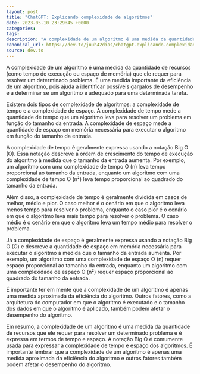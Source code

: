 ```yaml
---
layout: post
title: "ChatGPT: Explicando complexidade de algoritmos"
date: 2023-05-10 23:29:45 +0000
categories: 
tags: 
description: "A complexidade de um algoritmo é uma medida da quantidade de recursos (como tempo de execução ou..."
canonical_url: https://dev.to/juuh42dias/chatgpt-explicando-complexidade-de-algoritmos-2fb7
source: dev.to
---
```


A complexidade de um algoritmo é uma medida da quantidade de recursos (como tempo de execução ou espaço de memória) que ele requer para resolver um determinado problema. É uma medida importante da eficiência de um algoritmo, pois ajuda a identificar possíveis gargalos de desempenho e a determinar se um algoritmo é adequado para uma determinada tarefa.

Existem dois tipos de complexidade de algoritmos: a complexidade de tempo e a complexidade de espaço. A complexidade de tempo mede a quantidade de tempo que um algoritmo leva para resolver um problema em função do tamanho da entrada. A complexidade de espaço mede a quantidade de espaço em memória necessária para executar o algoritmo em função do tamanho da entrada.

A complexidade de tempo é geralmente expressa usando a notação Big O (O). Essa notação descreve a ordem de crescimento do tempo de execução do algoritmo à medida que o tamanho da entrada aumenta. Por exemplo, um algoritmo com uma complexidade de tempo O (n) leva tempo proporcional ao tamanho da entrada, enquanto um algoritmo com uma complexidade de tempo O (n²) leva tempo proporcional ao quadrado do tamanho da entrada.

Além disso, a complexidade de tempo é geralmente dividida em casos de melhor, médio e pior. O caso melhor é o cenário em que o algoritmo leva menos tempo para resolver o problema, enquanto o caso pior é o cenário em que o algoritmo leva mais tempo para resolver o problema. O caso médio é o cenário em que o algoritmo leva um tempo médio para resolver o problema.

Já a complexidade de espaço é geralmente expressa usando a notação Big O (O) e descreve a quantidade de espaço em memória necessária para executar o algoritmo à medida que o tamanho da entrada aumenta. Por exemplo, um algoritmo com uma complexidade de espaço O (n) requer espaço proporcional ao tamanho da entrada, enquanto um algoritmo com uma complexidade de espaço O (n²) requer espaço proporcional ao quadrado do tamanho da entrada.

É importante ter em mente que a complexidade de um algoritmo é apenas uma medida aproximada da eficiência do algoritmo. Outros fatores, como a arquitetura do computador em que o algoritmo é executado e o tamanho dos dados em que o algoritmo é aplicado, também podem afetar o desempenho do algoritmo.

Em resumo, a complexidade de um algoritmo é uma medida da quantidade de recursos que ele requer para resolver um determinado problema e é expressa em termos de tempo e espaço. A notação Big O é comumente usada para expressar a complexidade de tempo e espaço dos algoritmos. É importante lembrar que a complexidade de um algoritmo é apenas uma medida aproximada da eficiência do algoritmo e outros fatores também podem afetar o desempenho do algoritmo.